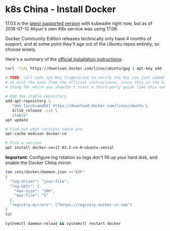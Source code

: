 # k8s China - Install Docker

17.03 is the [latest supported version](https://kubernetes.io/docs/setup/independent/install-kubeadm/#installing-docker) with kubeadm right now, but as of 2018-07-12 Aliyun's own K8s service was using 17.06.

Docker Community Edition releases technically only have 4 months of support, and at some point they'll age out of the Ubuntu repos entirely, so choose wisely.

Here's a summary of the [official installation instructions](https://docker.github.io/engine/installation/linux/ubuntu/#install-using-the-repository):

```bash
curl -fsSL https://download.docker.com/linux/ubuntu/gpg | apt-key add -

# TODO: Call sudo apt-key fingerprint to verify the key you just added.  Compare
# it with the ones from the official instructions, since this is the kind of
# thing for which you shouldn't trust a third-party guide like this one.
 
# Add the stable repository
add-apt-repository \
   "deb [arch=amd64] https://download.docker.com/linux/ubuntu \
   $(lsb_release -cs) \
   stable"
apt update

# Find out what versions there are
apt-cache madison docker-ce

# Pick a version
apt install docker-ce=17.03.2~ce-0~ubuntu-xenial
```

**Important:** Configure log rotation so logs don't fill up your hard disk, and enable the Docker China mirror:

```bash
tee /etc/docker/daemon.json <<"EOF"
{
  "log-driver": "json-file",
  "log-opts": {
    "max-size": "10m",
    "max-file": "5"
  },
  "registry-mirrors": ["https://registry.docker-cn.com"]
}
EOF

systemctl daemon-reload && systemctl restart docker
```
